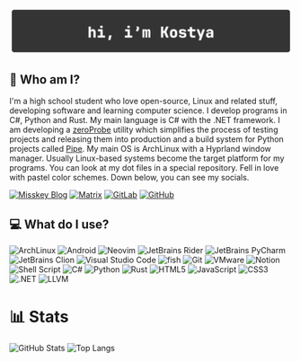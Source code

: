 <div align="center">
    <img src="banner.png">
</div>

## :closed_book: Who am I?

I'm a high school student who love open-source, Linux and related stuff, developing software and learning computer science.
I develop programs in C#, Python and Rust.
My main language is C# with the .NET framework.
I am developing a [zeroProbe](https://github.com/kostya-zero/zeroProbe) utility which simplifies the process of testing projects and releasing them into production and a build system for Python projects called [Pipe](https://github.com/kostya-zero/pipe).
My main OS is ArchLinux with a Hyprland window manager.
Usually Linux-based systems become the target platform for my programs.
You can look at my dot files in a special repository.
Fell in love with pastel color schemes.
Down below, you can see my socials.

[![Misskey Blog](https://img.shields.io/badge/-Misskey-74C298?style=flat-square&logo=bookstack&logoColor=white)](https://fedi.debilosempire.org/@kostya_zer0)
[![Matrix](https://img.shields.io/badge/-Matrix-54B36F?style=flat-square&logo=matrix)](https://matrix.to/#/@kostya_zer0:debilosempire.org)
[![GitLab](https://img.shields.io/badge/-GitLab-E2A259?style=flat-square&logo=gitlab&logoColor=white)](https://gitlab.com/kostya-zero)
[![GitHub](https://img.shields.io/badge/-GitHub-383838?style=flat-square&logo=github&logoColor=white)](https://github.com/kostya-zero)

## :computer: What do I use?

![ArchLinux](https://img.shields.io/badge/-Arch%20Linux-6AA8DE?style=flat-square&logo=archlinux&logoColor=white)
![Android](https://img.shields.io/badge/-Android-22BB74?style=flat-square&logo=android&logoColor=white)
![Neovim](https://img.shields.io/badge/-Neovim-5AB67D?style=flat-square&logo=neovim&logoColor=white)
![JetBrains Rider](https://img.shields.io/badge/-JetBrains%20Rider-C76A60?style=flat-square&logo=rider&logoColor=white)
![JetBrains PyCharm](https://img.shields.io/badge/-JetBrains%20PyCharm-ABB133?style=flat-square&logo=pycharm&logoColor=white)
![JetBrains Clion](https://img.shields.io/badge/-JetBrains%20Clion-36BF7D?style=flat-square&logo=clion&logoColor=white)
![Visual Studio Code](https://img.shields.io/badge/-Visual%20Studio%20Code-5F75E5?style=flat-square&logo=visualstudiocode&logoColor=white)
![fish](https://img.shields.io/badge/-fish-364D63?style=flat-square&logo=gnubash&logoColor=white)
![Git](https://img.shields.io/badge/-Git-E5875F?style=flat-square&logo=git&logoColor=white)
![VMware](https://img.shields.io/badge/-VMware-38677A?style=flat-square&logo=vmware&logoColor=white)
![Notion](https://img.shields.io/badge/-Notion-2D2D2D?style=flat-square&logo=notion&logoColor=white)
![Shell Script](https://img.shields.io/badge/-Shell%20Script-454545?style=flat-square&logo=powershell&logoColor=white)
![C#](https://img.shields.io/badge/-C%23-C45EE6?style=flat-square&logo=csharp&logoColor=white)
![Python](https://img.shields.io/badge/-Python-38527B?style=flat-square&logo=python&logoColor=white)
![Rust](https://img.shields.io/badge/-Rust-C9955D?style=flat-square&logo=rust&logoColor=white)
![HTML5](https://img.shields.io/badge/-HTML5-E6825E?style=flat-square&logo=html5&logoColor=white)
![JavaScript](https://img.shields.io/badge/-JavaScript-C2AE00?style=flat-square&logo=javascript&logoColor=white)
![CSS3](https://img.shields.io/badge/-CSS3-5E6CE6?style=flat-square&logo=css3&logoColor=white)
![.NET](https://img.shields.io/badge/-.NET-8D5EE6?style=flat-square&logo=.net&logoColor=white)
![LLVM](https://img.shields.io/badge/-LLVM%20%2F%20LLD-262D3A?style=flat-square&logo=llvm&logoColor=white)

# :bar_chart: Stats

![GitHub Stats](https://github-readme-stats.vercel.app/api?username=kostya-zero&theme=dark&show_icons=true)
![Top Langs](https://github-readme-stats.vercel.app/api/top-langs/?username=kostya-zero&theme=dark&show_icons=true)
